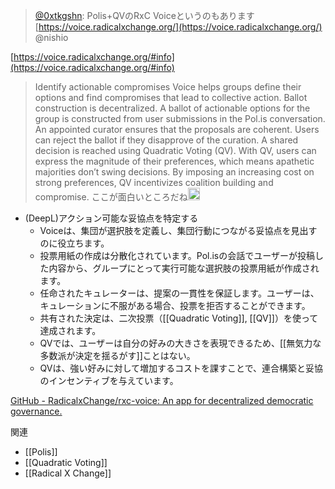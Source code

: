 
> [@0xtkgshn](https://twitter.com/0xtkgshn/status/1648494051254210563?s=20): Polis+QVのRxC Voiceというのもあります
> [https://voice.radicalxchange.org/](https://voice.radicalxchange.org/)
> @nishio

[https://voice.radicalxchange.org/#info](https://voice.radicalxchange.org/#info)
> Identify actionable compromises
>  Voice helps groups define their options and find compromises that lead to collective action.
>  Ballot construction is decentralized. A ballot of actionable options for the group is constructed from user submissions in the Pol.is conversation.
>  An appointed curator ensures that the proposals are coherent. Users can reject the ballot if they disapprove of the curation.
>  A shared decision is reached using Quadratic Voting (QV).
>  With QV, users can express the magnitude of their preferences, which means apathetic majorities don’t swing decisions.
>  By imposing an increasing cost on strong preferences, QV incentivizes coalition building and compromise.
ここが面白いところだね<img src='https://scrapbox.io/api/pages/nishio/nishio/icon' alt='nishio.icon' height="19.5"/>
- (DeepL)アクション可能な妥協点を特定する
    - Voiceは、集団が選択肢を定義し、集団行動につながる妥協点を見出すのに役立ちます。
    - 投票用紙の作成は分散化されています。Pol.isの会話でユーザーが投稿した内容から、グループにとって実行可能な選択肢の投票用紙が作成されます。
    - 任命されたキュレーターは、提案の一貫性を保証します。ユーザーは、キュレーションに不服がある場合、投票を拒否することができます。
    - 共有された決定は、二次投票（[[Quadratic Voting]], [[QV]]）を使って達成されます。
    - QVでは、ユーザーは自分の好みの大きさを表現できるため、[[無気力な多数派が決定を揺るがす]]ことはない。
    - QVは、強い好みに対して増加するコストを課すことで、連合構築と妥協のインセンティブを与えています。

[GitHub - RadicalxChange/rxc-voice: An app for decentralized democratic governance.](https://github.com/RadicalxChange/rxc-voice)


関連
- [[Polis]]
- [[Quadratic Voting]]
- [[Radical X Change]]
